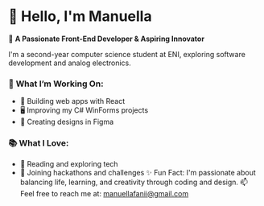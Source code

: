 # 👋 Hello, I'm Manuella

🌟 **A Passionate Front-End Developer & Aspiring Innovator**

I'm a second-year computer science student at ENI, exploring software development and analog electronics.  

### 🔭 **What I’m Working On:**
- 🚀 Building web apps with React  
- 🖥️ Improving my C# WinForms projects  
- 🎨 Creating designs in Figma
### 📚 **What I Love:**
- 📖 Reading and exploring tech  
- 🤝 Joining hackathons and challenges
✨ Fun Fact: I'm passionate about balancing life, learning, and creativity through coding and design. 
📫 Feel free to reach me at: manuellafanii@gmail.com
